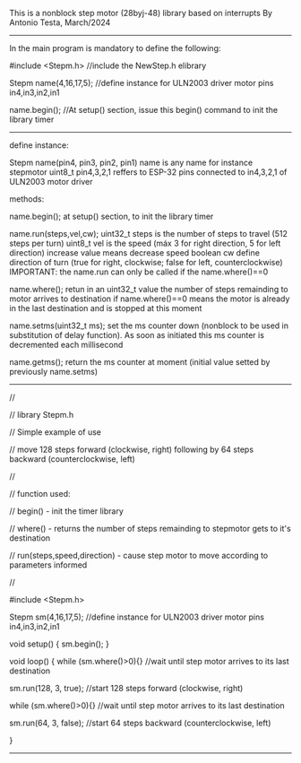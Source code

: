 This is a nonblock step motor (28byj-48) library based on interrupts
By Antonio Testa, March/2024

------------------------------------------------------------------------------
In the main program is mandatory to define the following:

#include <Stepm.h>     //include the NewStep.h elibrary                   

Stepm name(4,16,17,5); //define instance for ULN2003 driver motor pins in4,in3,in2,in1

name.begin();          //At setup() section, issue this begin() command to init the library timer

------------------------------------------------------------------------------

define instance:

Stepm name(pin4, pin3, pin2, pin1) 
name is any name for instance stepmotor
uint8_t pin4,3,2,1 reffers to ESP-32 pins connected to in4,3,2,1 of ULN2003 motor driver

methods:

name.begin();
at setup() section, to init the library timer  

name.run(steps,vel,cw);
uint32_t steps is the number of steps to travel (512 steps per turn)
uint8_t vel is the speed (máx 3 for right direction, 5 for left direction) increase value means decrease speed
boolean cw define direction of turn (true for right, clockwise; false for left, counterclockwise)
IMPORTANT: the name.run can only be called if the name.where()==0  

name.where();
retun in an uint32_t value the number of steps remainding to motor arrives to destination
if name.where()==0 means the motor is already in the last destination and is stopped at this moment

name.setms(uint32_t ms);
set the ms counter down (nonblock to be used in substitution of delay function).
As soon as initiated this ms counter is decremented each millisecond

name.getms();
return the ms counter at moment (initial value setted by previously name.setms)

------------------------------------------------------------------------------

//

// library Stepm.h

// Simple example of use

// move 128 steps forward (clockwise, right) following by 64 steps backward (counterclockwise, left)

// 

// function used:

// begin() - init the timer library

// where() - returns the number of steps remainding to stepmotor gets to it's destination

// run(steps,speed,direction) - cause step motor to move according to parameters informed

// 


#include <Stepm.h>

Stepm sm(4,16,17,5);                 //define instance for ULN2003 driver motor pins in4,in3,in2,in1

void setup()
{
  sm.begin();
}

void loop()
{
  while (sm.where()>0){}             //wait until step motor arrives to its last destination

  sm.run(128, 3, true);              //start 128 steps forward (clockwise, right) 

  while (sm.where()>0){}             //wait until step motor arrives to its last destination

  sm.run(64, 3, false);              //start 64 steps backward (counterclockwise, left) 

}

------------------------------------------------------------------------------
